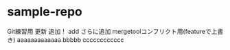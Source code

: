 ﻿# sample-repo
Git練習用
更新
追加！
add
さらに追加
mergetoolコンフリクト用(featureで上書き)
aaaaaaaaaaaaa
bbbbb
cccccccccccc
